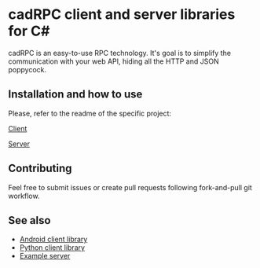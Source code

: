 # cadRPC client and server libraries for C#

cadRPC is an easy-to-use RPC technology. It's goal is to simplify the communication with your web API, hiding all the HTTP and JSON poppycock.

## Installation and how to use

Please, refer to the readme of the specific project:

[Client](https://github.com/cadmean-ru/Cadmean.RPC/blob/master/Cadmean.RPC/README.md)

[Server](https://github.com/cadmean-ru/Cadmean.RPC/blob/master/Cadmean.RPC.ASP/README.md)

## Contributing

Feel free to submit issues or create pull requests following fork-and-pull git workflow.

## See also

* [Android client library](https://github.com/cadmean-ru/androidRPCKit)
* [Python client library](https://github.com/cadmean-ru/pythonRPCKit)
* [Example server](https://github.com/cadmean-ru/ExampleRpcServer)
